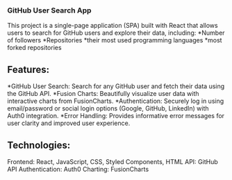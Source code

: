 ### GitHub User Search App
This project is a single-page application (SPA) built with React that allows users to search for GitHub users and explore their data, including:
*Number of followers
*Repositories
*their most used programming languages
*most forked repositories

## Features:
*GitHub User Search: Search for any GitHub user and fetch their data using the GitHub API.
*Fusion Charts: Beautifully visualize user data with interactive charts from FusionCharts.
*Authentication: Securely log in using email/password or social login options (Google, GitHub, LinkedIn) with Auth0 integration.
*Error Handling: Provides informative error messages for user clarity and improved user experience.

## Technologies:
Frontend: React, JavaScript, CSS, Styled Components, HTML
API: GitHub API
Authentication: Auth0
Charting: FusionCharts

